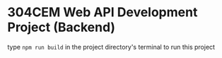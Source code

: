 # 304CEM Web API Development Project (Backend)
type `npm run build` in the project directory's terminal to run this project

